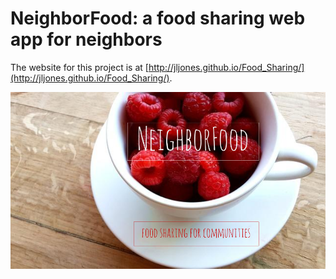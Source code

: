 # NeighborFood: a food sharing web app for neighbors

The website for this project is at [http://jljones.github.io/Food_Sharing/](http://jljones.github.io/Food_Sharing/).

![NeighborFood](NeighborFood.png "NeighborFood Logo")

